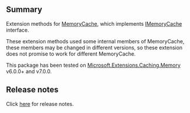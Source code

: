 ## Summary

Extension methods for [MemoryCache](https://learn.microsoft.com/en-us/dotnet/api/microsoft.extensions.caching.memory.memorycache?view=dotnet-plat-ext-7.0), which implements [IMemoryCache](https://learn.microsoft.com/en-us/dotnet/api/microsoft.extensions.caching.memory.imemorycache?view=dotnet-plat-ext-7.0) interface.   

These extension methods used some internal members of MemoryCache, these members may be changed in different versions, so these extension does not promise to work for different MemoryCache.

This package has been tested on [Microsoft.Extensions.Caching.Memory](https://www.nuget.org/packages/Microsoft.Extensions.Caching.Memory/7.0.0) v6.0.0+ and v7.0.0.


## Release notes

Click [here](https://github.com/CwjXFH/CodeSnippet/blob/master/dotnet/Cache/src/MemoryCache/RELEASE-NOTES.md) for release notes.
